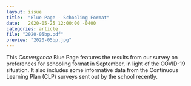 ```yaml
---
layout: issue
title:  "Blue Page - Schooling Format"
date:   2020-05-25 12:00:00 -0400
categories: article
file: "2020-05bp.pdf"
preview: "2020-05bp.jpg"
---
```


This *Convergence* Blue Page features the results from our survey on preferences for schooling format in September, in light of the COVID-19 situation. It also includes some informative data from the Continuous Learning Plan (CLP) surveys sent out by the school recently. 
